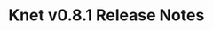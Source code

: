 Knet v0.8.1 Release Notes
=========================

<!--
New language features
Experimental language features
Language changes
Breaking changes
New library functions
Library improvements
Compiler/Runtime improvements
New architectures
Deprecated or removed
Command-line option changes
Language tooling improvements
Miscellaneous changes
Bugfixes and performance updates
-->
